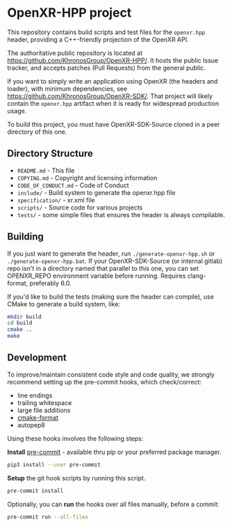 # OpenXR-HPP project

This repository contains build scripts and test files for the `openxr.hpp` header, providing a C++-friendly projection of the OpenXR API.

The authoritative public repository is located at
<https://github.com/KhronosGroup/OpenXR-HPP/>. It hosts the public Issue
tracker, and accepts patches (Pull Requests) from the general public.

If you want to simply write an application using OpenXR (the headers and
loader), with minimum dependencies, see
<https://github.com/KhronosGroup/OpenXR-SDK/>. That project will likely contain
the `openxr.hpp` artifact when it is ready for widespread production usage.

To build this project, you must have OpenXR-SDK-Source cloned in a peer
directory of this one.

## Directory Structure

- `README.md` - This file
- `COPYING.md` - Copyright and licensing information
- `CODE_OF_CONDUCT.md` - Code of Conduct
- `include/` - Build system to generate the openxr.hpp file
- `specification/` - xr.xml file
- `scripts/` - Source code for various projects
- `tests/` - some simple files that ensures the header is always compilable.

## Building

If you just want to generate the header, run `./generate-openxr-hpp.sh` or
`./generate-openxr-hpp.bat`. If your OpenXR-SDK-Source (or internal gitlab) repo
isn't in a directory named that parallel to this one, you can set OPENXR_REPO
environment variable before running. Requires clang-format, preferably 6.0.

If you'd like to build the tests (making sure the header can compile),
use CMake to generate a build system, like:

```sh
mkdir build
cd build
cmake ..
make
```

## Development

To improve/maintain consistent code style and code quality,
we strongly recommend setting up the pre-commit hooks,
which check/correct:

- line endings
- trailing whitespace
- large file additions
- [cmake-format][]
- autopep8

Using these hooks involves the following steps:

**Install** [pre-commit][] - available thru pip or your
preferred package manager.

```sh
pip3 install --user pre-commit
```

**Setup** the git hook scripts by running this script.

```sh
pre-commit install
```

Optionally, you can **run** the hooks over all files manually, before a commit:

```sh
pre-commit run --all-files
```

[cmake-format]: https://cmake-format.readthedocs.io
[pre-commit]: https://pre-commit.com/

